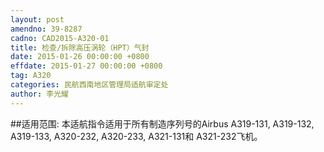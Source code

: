 ```yaml
---
layout: post
amendno: 39-8287
cadno: CAD2015-A320-01
title: 检查/拆除高压涡轮（HPT）气封
date: 2015-01-26 00:00:00 +0800
effdate: 2015-01-27 00:00:00 +0800
tag: A320
categories: 民航西南地区管理局适航审定处
author: 李光耀
---
```


##适用范围:
本适航指令适用于所有制造序列号的Airbus A319-131, A319-132, A319-133, A320-232, A320-233, A321-131和 A321-232飞机。

